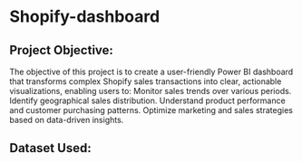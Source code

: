 # Shopify-dashboard
## Project Objective:
 The objective of this project is to create a user-friendly Power BI dashboard that transforms complex Shopify sales transactions into clear, actionable visualizations, enabling users to:
Monitor sales trends over various periods.
Identify geographical sales distribution.
Understand product performance and customer purchasing patterns.
Optimize marketing and sales strategies based on data-driven insights.
## Dataset Used:


